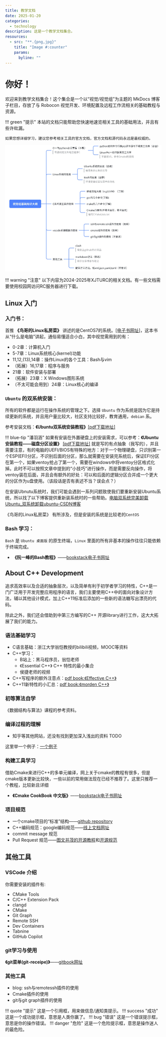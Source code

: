```yaml
---
title: 教学文档
date: 2025-01-20
categories:
  - technology 
description: 这是一个教学文档集合。
resources:
  - src: "**.{png,jpg}"
    title: "Image #:counter"
    params:
      byline: ""
---
```

# 你好！

欢迎来到教学文档集合！这个集合是一个以“视觉/视觉组”为主题的 MkDocs 博客子栏目，存放了与 Robocon 视觉开发、环境配置及远程工作流相关的基础教程与资源。

!!! green "提示"
    本站的文档只能帮助您快速地速览相关工具的基础用法，并且有些许纰漏。

    如果您想详细学习，建议您参考相关工具的官方文档，官方文档和源代码永远是最权威的。


![](intropic.png)

!!! warning "注意"
    以下内容为2024-2025年XJTURC的相关文档。有一些文档需要使用校园网访问RC服务器进行下载。

## Linux 入门

### 入门书：

首推 **《鸟哥的Linux私房菜》** 讲述的是CentOS7的系统。[[电子书网址]](https://wizardforcel.gitbooks.io/vbird-linux-basic-4e/content/15.html)，这本书从“什么是电脑”讲起，通俗易懂适合小白，其中视觉需用到的有：

  - 0-2章：计算机入门
  - 5-7章：Linux系统核心(kernel)功能
  - 11,12,(13),14章：操作Linux的各个工具：Bash与vim
  - （拓展）16,17章：程序与服务
  - 21章：软件安装与部署
  - （拓展）23章：X Windows图形系统
  - （不太可能会用到）24章：Linux核心的编译

### `Ubuntu` 的双系统安装：

所有的软件都是运行在操作系统的管理之下。选择 `Ubuntu` 作为系统是因为它是持续更新的系统，并且用户量比较大，社区支持比较好，教育通用，`debian` 系。

参考安装文档：**《Ubuntu双系统安装教程》**[[pdf下载地址]](https://115.154.129.4:5200/files/api/public/dl/J1gGccUv/public/Share/links/Ubuntu%E5%AE%89%E8%A3%85%E6%95%99%E7%A8%8B.pdf)

!!! blue-tip "潘羽涵"
    如果有安装在外置硬盘上的安装需求，可以参考：**《Ubuntu安装教程——磁盘分区设置》** [[pdf下载地址]](https://115.154.129.4:5200/files/api/public/dl/dJ32ey2v/public/Share/links/Ubuntu%E5%AE%89%E8%A3%85%E6%95%99%E7%A8%8B%E2%80%94%E2%80%94%E7%A3%81%E7%9B%98%E5%88%86%E5%8C%BA%E8%AE%BE%E7%BD%AE.pdf) 就是写的有点抽象（我写的），并且需要注意，有的电脑的UEFI/BIOS有特殊的地方：对于一个物理硬盘，只识别第一个ESP(EFI)分区，不识别后面的分区，那么就需要在安装完系统后，保证EFI分区在第一个，如果ventoy抢占了第一个，需要在windows中将ventoy分区格式化掉。此时不可以按照文章中提到的“小技巧”进行操作，而是需要反向操作，将ventoy装在后面，并且会有额外的好处：可以和后面的逻辑分区合并成一个更大的分区作为u盘使用。（该段话是否有表述不当？误会点？）

在安装Ubnutu系统时，我们可能会遇到一系列问题致使我们要重新安装Ubuntu系统，所以找了以下博客提供重新装系统时的一些帮助。[电脑双系统完美卸载Ubuntu_双系统卸载ubuntu-CSDN博客](https://blog.csdn.net/m0_37548216/article/details/123376311?sharetype=blog&shareId=123376311&sharerefer=APP&sharesource=2501_90812940)

《鸟哥的Linux私房菜》 有所涉及，但是安装的系统是比较老的`CentOS`

### Bash 学习：

`Bash` 是 `Ubuntu 桌面版` 的原生终端，`Linux` 里面的所有非基本的操作往往只能依赖于终端完成。

-  **《阮一峰的Bash教程》**——[bookstack电子书网址](https://www.bookstack.cn/read/bash-tutorial/docs-intro.md)

## About C++ Development

追求高效率以及合适的抽象层次，以及简单有利于初学者学习的特性，C++是一门广泛用于开发完整应用程序的语言，我们主要使用C++中的面向对象设计方法，辅以其他设计模式，加上C++11标准后添加的一些新的语法糖写出漂亮的代码。

除此之外，我们还会借助到中第三方编写的C++ 开源library进行工作，这大大拓展了我们的能力。

### 语法基础学习

- C语言基础：浙江大学翁恺教授的bilibili视频，MOOC等资料
- C++学习：
  - B站上：黑马程序员，翁恺老师
  - 《Essential C++》 C++ 特性的最小集合
  - 侯捷老师的视频
- C++写程序的额外注意点：[pdf book:《Effective C++》](https://115.154.129.4:5200/files/api/public/dl/c1IHQFQa/public/Share/links/C%2B%2B/Effective%20C%2B%2B%20%E4%B8%AD%E6%96%87%E7%AC%AC%E4%B8%89%E7%89%88.pdf)
- C++11新特性的小汇总：[pdf book:《morden C++》](https://115.154.129.4:5200/files/api/public/dl/zz4zJABW/public/Share/links/C%2B%2B/morden%20C%2B%2B%20%E6%95%99%E7%A8%8B%20%E4%B8%AD%E6%96%87%E7%89%88.pdf)

### 初等算法自学

《数据结构与算法》课程的参考资料。

### 编译过程的理解

- 知乎等其他网站，还没有找到更加深入浅出的资料 TODO

这里举一个例子：[一个例子](https://zhuanlan.zhihu.com/p/612556530)

### 构建工具学习

借助Cmake来进行C++的多单元编译，网上关于cmake的教程有很多，但是cmake版本更新比较快，一些以前的常用做法现在已经不推荐了。这里只推荐一个教程，比较新且详细

- **《Cmake CookBook 中文版》**——[bookstack电子书网址](https://www.bookstack.cn/books/CMake-Cookbook)

### 项目规范

- 一个cmake项目的“标准”结构——[github repository](https://github.com/kigster/cmake-project-template)
- C++编码规范：google编码规范——[线上文档网址](https://zh-google-styleguide.readthedocs.io/en/latest/google-cpp-styleguide/headers.html)
- commit message 规范
- Pull Request 规范——[图文并茂的开源教程](https://zhuanlan.zhihu.com/p/584834288)和[开源规范](https://github.com/TaleLin/lin-ui/wiki/Pull-Request-%E8%A7%84%E8%8C%83)

## 其他工具

### VSCode 介绍

你需要安装的插件有:

- CMake Tools
- C/C++ Extension Pack
- clangd
- CMake
- Git Graph
- Remote SSH
- Dev Containers
- Tabnine
- GitHub Copilot

### git学习与使用

**《git菜单(git-receipe)》**——[gitbook网址](https://selierlin.github.io/git-recipes/#/)

### 其他工具

- blog: ssh与remotessh插件的使用
- Cmake插件的使用
- git与git graph插件的使用

!!! quote "提示"
    这是一个引用框，用来做信息/通知类提示。
!!! success "成功"
    这是一个成功提示框，意思是人类你赢了。
!!! bug "错误"
    这是一个错误提示框，意思是你的操作错误。
!!! danger "危险"
    这是一个危险提示框，意思是操作迷人的最危险。
